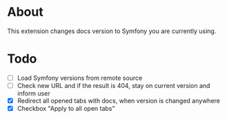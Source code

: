 # About
This extension changes docs version to Symfony you are currently using.
# Todo
- [ ] Load Symfony versions from remote source
- [ ] Check new URL and if the result is 404, stay on current version and inform user
- [x] Redirect all opened tabs with docs, when version is changed anywhere
- [x] Checkbox "Apply to all open tabs"
